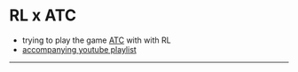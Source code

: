 # RL x ATC

 - trying to play the game [ATC](https://manpages.debian.org/jessie/bsdgames/atc.6.en.html) with with RL
 - [accompanying youtube playlist](https://youtu.be/OrClhC7IUMM?si=cA6lyDJ9Ve4kT8As)


---


